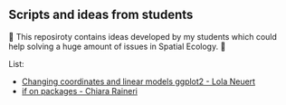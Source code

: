 ## Scripts and ideas from students

👾 This reposiroty contains ideas developed by my students which could help solving a huge amount of issues in Spatial Ecology. 👾

List:

+ [Changing coordinates and linear models ggplot2 - Lola Neuert](https://github.com/ducciorocchini/Students/blob/main/changing_coordinates_linear_models_ggplot2_Lola_Neuert.R)
+ [if on packages - Chiara Raineri](https://github.com/ducciorocchini/Students/blob/main/if_packages.R)
